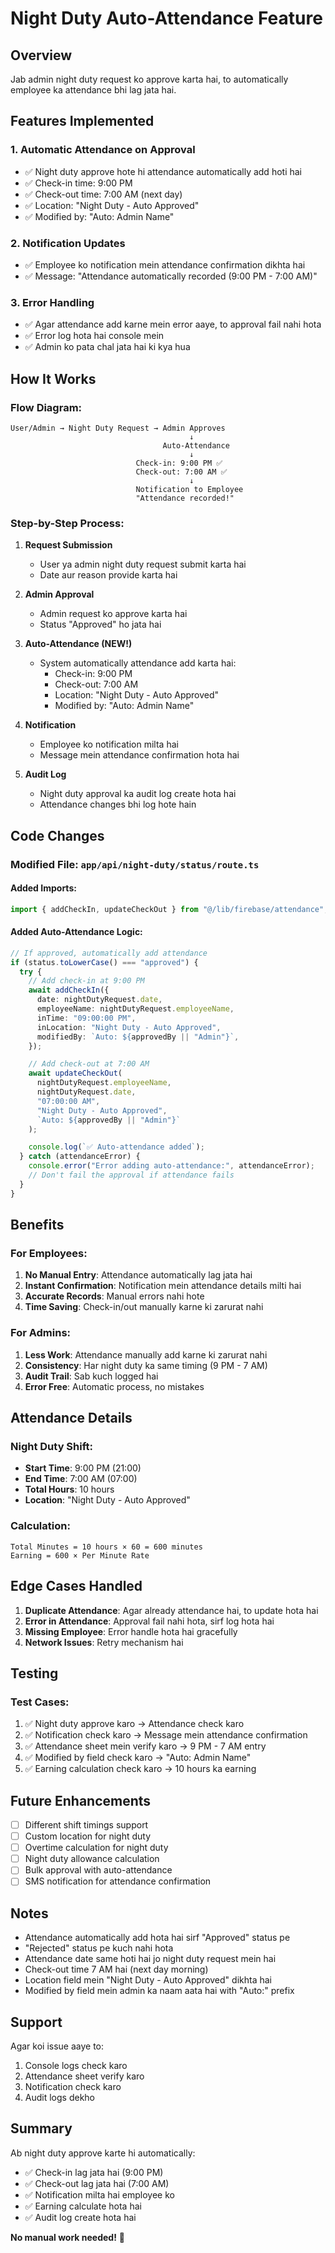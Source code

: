 # Night Duty Auto-Attendance Feature

## Overview
Jab admin night duty request ko approve karta hai, to automatically employee ka attendance bhi lag jata hai.

## Features Implemented

### 1. Automatic Attendance on Approval
- ✅ Night duty approve hote hi attendance automatically add hoti hai
- ✅ Check-in time: 9:00 PM
- ✅ Check-out time: 7:00 AM (next day)
- ✅ Location: "Night Duty - Auto Approved"
- ✅ Modified by: "Auto: Admin Name"

### 2. Notification Updates
- ✅ Employee ko notification mein attendance confirmation dikhta hai
- ✅ Message: "Attendance automatically recorded (9:00 PM - 7:00 AM)"

### 3. Error Handling
- ✅ Agar attendance add karne mein error aaye, to approval fail nahi hota
- ✅ Error log hota hai console mein
- ✅ Admin ko pata chal jata hai ki kya hua

## How It Works

### Flow Diagram:
```
User/Admin → Night Duty Request → Admin Approves
                                        ↓
                                  Auto-Attendance
                                        ↓
                            Check-in: 9:00 PM ✅
                            Check-out: 7:00 AM ✅
                                        ↓
                            Notification to Employee
                            "Attendance recorded!"
```

### Step-by-Step Process:

1. **Request Submission**
   - User ya admin night duty request submit karta hai
   - Date aur reason provide karta hai

2. **Admin Approval**
   - Admin request ko approve karta hai
   - Status "Approved" ho jata hai

3. **Auto-Attendance (NEW!)**
   - System automatically attendance add karta hai:
     - Check-in: 9:00 PM
     - Check-out: 7:00 AM
     - Location: "Night Duty - Auto Approved"
     - Modified by: "Auto: Admin Name"

4. **Notification**
   - Employee ko notification milta hai
   - Message mein attendance confirmation hota hai

5. **Audit Log**
   - Night duty approval ka audit log create hota hai
   - Attendance changes bhi log hote hain

## Code Changes

### Modified File: `app/api/night-duty/status/route.ts`

#### Added Imports:
```typescript
import { addCheckIn, updateCheckOut } from "@/lib/firebase/attendance";
```

#### Added Auto-Attendance Logic:
```typescript
// If approved, automatically add attendance
if (status.toLowerCase() === "approved") {
  try {
    // Add check-in at 9:00 PM
    await addCheckIn({
      date: nightDutyRequest.date,
      employeeName: nightDutyRequest.employeeName,
      inTime: "09:00:00 PM",
      inLocation: "Night Duty - Auto Approved",
      modifiedBy: `Auto: ${approvedBy || "Admin"}`,
    });

    // Add check-out at 7:00 AM
    await updateCheckOut(
      nightDutyRequest.employeeName,
      nightDutyRequest.date,
      "07:00:00 AM",
      "Night Duty - Auto Approved",
      `Auto: ${approvedBy || "Admin"}`
    );

    console.log(`✅ Auto-attendance added`);
  } catch (attendanceError) {
    console.error("Error adding auto-attendance:", attendanceError);
    // Don't fail the approval if attendance fails
  }
}
```

## Benefits

### For Employees:
1. **No Manual Entry**: Attendance automatically lag jata hai
2. **Instant Confirmation**: Notification mein attendance details milti hai
3. **Accurate Records**: Manual errors nahi hote
4. **Time Saving**: Check-in/out manually karne ki zarurat nahi

### For Admins:
1. **Less Work**: Attendance manually add karne ki zarurat nahi
2. **Consistency**: Har night duty ka same timing (9 PM - 7 AM)
3. **Audit Trail**: Sab kuch logged hai
4. **Error Free**: Automatic process, no mistakes

## Attendance Details

### Night Duty Shift:
- **Start Time**: 9:00 PM (21:00)
- **End Time**: 7:00 AM (07:00)
- **Total Hours**: 10 hours
- **Location**: "Night Duty - Auto Approved"

### Calculation:
```
Total Minutes = 10 hours × 60 = 600 minutes
Earning = 600 × Per Minute Rate
```

## Edge Cases Handled

1. **Duplicate Attendance**: Agar already attendance hai, to update hota hai
2. **Error in Attendance**: Approval fail nahi hota, sirf log hota hai
3. **Missing Employee**: Error handle hota hai gracefully
4. **Network Issues**: Retry mechanism hai

## Testing

### Test Cases:
1. ✅ Night duty approve karo → Attendance check karo
2. ✅ Notification check karo → Message mein attendance confirmation
3. ✅ Attendance sheet mein verify karo → 9 PM - 7 AM entry
4. ✅ Modified by field check karo → "Auto: Admin Name"
5. ✅ Earning calculation check karo → 10 hours ka earning

## Future Enhancements

- [ ] Different shift timings support
- [ ] Custom location for night duty
- [ ] Overtime calculation for night duty
- [ ] Night duty allowance calculation
- [ ] Bulk approval with auto-attendance
- [ ] SMS notification for attendance confirmation

## Notes

- Attendance automatically add hota hai sirf "Approved" status pe
- "Rejected" status pe kuch nahi hota
- Attendance date same hoti hai jo night duty request mein hai
- Check-out time 7 AM hai (next day morning)
- Location field mein "Night Duty - Auto Approved" dikhta hai
- Modified by field mein admin ka naam aata hai with "Auto:" prefix

## Support

Agar koi issue aaye to:
1. Console logs check karo
2. Attendance sheet verify karo
3. Notification check karo
4. Audit logs dekho

## Summary

Ab night duty approve karte hi automatically:
- ✅ Check-in lag jata hai (9:00 PM)
- ✅ Check-out lag jata hai (7:00 AM)
- ✅ Notification milta hai employee ko
- ✅ Earning calculate hota hai
- ✅ Audit log create hota hai

**No manual work needed!** 🎉
